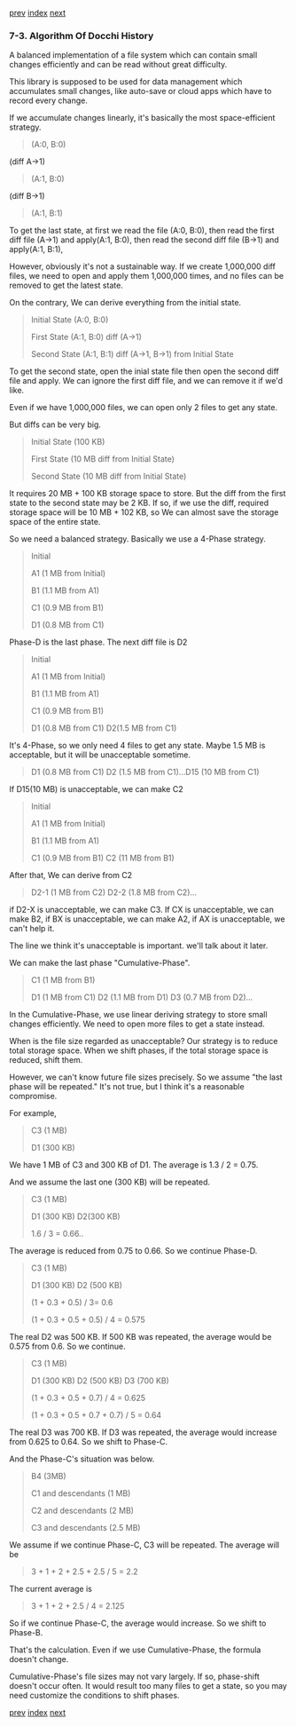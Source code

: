 [prev](b2_save_history_files_load_history_file_test.rs.md)
[index](index.md)
[next](b2_save_history_files_directory_composition_and_how_to_handle.md.md)

### 7-3. Algorithm Of Docchi History

A balanced implementation of a file system which can contain small changes 
efficiently and can be read without great difficulty.

This library is supposed to be used for data management which accumulates small changes,
like auto-save or cloud apps which have to record every change.

If we accumulate changes linearly, it's basically the most space-efficient strategy.

>(A:0, B:0)

(diff A→1)

>(A:1, B:0)

(diff B→1)

>(A:1, B:1)

To get the last state, at first we read the file (A:0, B:0), 
then read the first diff file (A→1) and apply(A:1, B:0),
then read the second diff file (B→1) and apply(A:1, B:1),

However, obviously it's not a sustainable way.
If we create 1,000,000 diff files, we need to open and apply them 1,000,000 times, 
and no files can be removed to get the latest state.

On the contrary, We can derive everything from the initial state.

>Initial State (A:0, B:0)
> 
>First State (A:1, B:0) diff (A→1)
> 
>Second State (A:1, B:1) diff (A→1, B→1) from Initial State

To get the second state, open the inial state file then 
open the second diff file and apply. 
We can ignore the first diff file, and we can remove it if we'd like.

Even if we have 1,000,000 files, we can open only 2 files to get any state.

But diffs can be very big.

>Initial State (100 KB)
>
>First State (10 MB diff from Initial State)
>
>Second State (10 MB diff from Initial State)

It requires 20 MB + 100 KB storage space to store. 
But the diff from the first state to the second state may be 2 KB.
If so, if we use the diff, required storage space will be 10 MB + 102 KB, 
so We can almost save the storage space of the entire state.

So we need a balanced strategy. Basically we use a 4-Phase strategy.

>Initial
> 
>A1 (1 MB from Initial)
> 
>B1 (1.1 MB from A1)
> 
>C1 (0.9 MB from B1)
> 
>D1 (0.8 MB from C1)

Phase-D is the last phase. The next diff file is D2

>Initial
> 
>A1 (1 MB from Initial)
> 
>B1 (1.1 MB from A1)
> 
>C1 (0.9 MB from B1)
> 
>D1 (0.8 MB from C1) D2(1.5 MB from C1)

It's 4-Phase, so we only need 4 files to get any state. 
Maybe 1.5 MB is acceptable, but it will be unacceptable sometime.

>D1 (0.8 MB from C1) D2 (1.5 MB from C1)...D15 (10 MB from C1)

If D15(10 MB) is unacceptable, we can make C2

>Initial
> 
>A1 (1 MB from Initial)
> 
>B1 (1.1 MB from A1)
> 
>C1 (0.9 MB from B1) C2 (11 MB from B1)

After that, We can derive from C2

>D2-1 (1 MB from C2) D2-2 (1.8 MB from C2)...

if D2-X is unacceptable, we can make C3.
If CX is unacceptable, we can make B2,
if BX is unacceptable, we can make A2,
if AX is unacceptable, we can't help it.

The line we think it's unacceptable is important. we'll talk about it later.

We can make the last phase "Cumulative-Phase". 

>C1 (1 MB from B1)
> 
>D1 (1 MB from C1) D2 (1.1 MB from D1) D3 (0.7 MB from D2)...

In the Cumulative-Phase, we use linear deriving strategy
to store small changes efficiently.
We need to open more files to get a state instead.

When is the file size regarded as unacceptable?
Our strategy is to reduce total storage space. 
When we shift phases, if the total storage space is reduced, shift them.

However, we can't know future file sizes precisely. 
So we assume "the last phase will be repeated."
It's not true, but I think it's a reasonable compromise.

For example, 

>C3 (1 MB)
> 
>D1 (300 KB)

We have 1 MB of C3 and 300 KB of D1. The average is 1.3 / 2 = 0.75.

And we assume the last one (300 KB) will be repeated.

>C3 (1 MB)
> 
>D1 (300 KB) D2(300 KB)
> 
>1.6 / 3 = 0.66..
 
The average is reduced from 0.75 to 0.66. So we continue Phase-D.

>C3 (1 MB)
> 
>D1 (300 KB) D2 (500 KB)
> 
>(1 + 0.3 + 0.5) / 3= 0.6
> 
>(1 + 0.3 + 0.5 + 0.5) / 4 = 0.575

The real D2 was 500 KB. If 500 KB was repeated, the average would be 0.575 from 0.6. So we continue. 

>C3 (1 MB)
> 
>D1 (300 KB) D2 (500 KB) D3 (700 KB)
> 
>(1 + 0.3 + 0.5 + 0.7) / 4 = 0.625
> 
>(1 + 0.3 + 0.5 + 0.7 + 0.7) / 5 = 0.64
 
The real D3 was 700 KB. If D3 was repeated, the average would increase from 0.625 to 0.64. 
So we shift to Phase-C.

And the Phase-C's situation was below.

>B4 (3MB)
> 
>C1 and descendants (1 MB)
> 
>C2 and descendants (2 MB)
> 
>C3 and descendants (2.5 MB)
 
We assume if we continue Phase-C, C3 will be repeated. The average will be

>3 + 1 + 2 + 2.5 + 2.5 / 5 = 2.2
 
The current average is

>3 + 1 + 2 + 2.5 / 4 = 2.125
 
So if we continue Phase-C, the average would increase. So we shift to Phase-B.

That's the calculation. Even if we use Cumulative-Phase, the formula doesn't change.

Cumulative-Phase's file sizes may not vary largely. If so, phase-shift doesn't occur often.
It would result too many files to get a state, so you may need customize the conditions to shift phases.
 





[prev](b2_save_history_files_load_history_file_test.rs.md)
[index](index.md)
[next](b2_save_history_files_directory_composition_and_how_to_handle.md.md)
